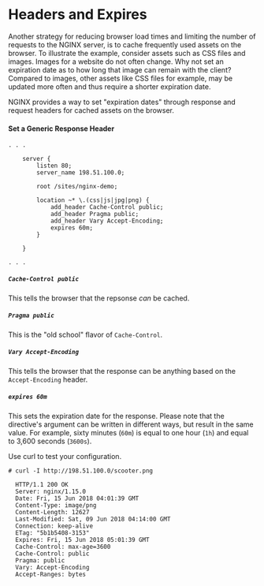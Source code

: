 # Headers and Expires

Another strategy for reducing browser load times and limiting the number of requests to the NGINX server, is to cache frequently used assets on the browser. To illustrate the example, consider assets such as CSS files and images. Images for a website do not often change. Why not set an expiration date as to how long that image can remain with the client? Compared to images, other assets like CSS files for example, may be updated more often and thus require a shorter expiration date.

NGINX provides a way to set "expiration dates" through response and request headers for cached assets on the browser.

#### Set a Generic Response Header

```nginx
. . .

    server {
        listen 80;
        server_name 198.51.100.0;

        root /sites/nginx-demo;

        location ~* \.(css|js|jpg|png) {
            add_header Cache-Control public;
            add_header Pragma public;
            add_header Vary Accept-Encoding;
            expires 60m;
        }

    }

. . .
```

##### `Cache-Control public`

This tells the browser that the repsonse _can_ be cached.

##### `Pragma public`

This is the "old school" flavor of `Cache-Control`.

##### `Vary Accept-Encoding`

This tells the browser that the response can be anything based on the `Accept-Encoding` header.

##### `expires 60m`

This sets the expiration date for the response. Please note that the directive's argument can be written in different ways, but result in the same value. For example, sixty minutes (`60m`) is equal to one hour (`1h`) and equal to 3,600 seconds (`3600s`).

Use curl to test your configuration.

```console
# curl -I http://198.51.100.0/scooter.png

  HTTP/1.1 200 OK
  Server: nginx/1.15.0
  Date: Fri, 15 Jun 2018 04:01:39 GMT
  Content-Type: image/png
  Content-Length: 12627
  Last-Modified: Sat, 09 Jun 2018 04:14:00 GMT
  Connection: keep-alive
  ETag: "5b1b5408-3153"
  Expires: Fri, 15 Jun 2018 05:01:39 GMT
  Cache-Control: max-age=3600
  Cache-Control: public
  Pragma: public
  Vary: Accept-Encoding
  Accept-Ranges: bytes
```
